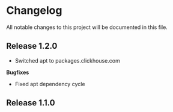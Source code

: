 # Changelog

All notable changes to this project will be documented in this file.


## Release 1.2.0

  - Switched apt to packages.clickhouse.com

**Bugfixes**

  - Fixed apt dependency cycle

## Release 1.1.0
